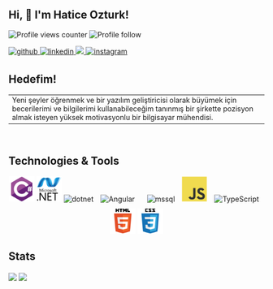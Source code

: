 ## Hi, 👋 I'm Hatice Ozturk!  

![Profile views counter](https://komarev.com/ghpvc/?username=haticeozturk&&style=flat-square)   ![Profile follow](https://img.shields.io/github/followers/htcoztrk?style=social)  

<a href="https://github.com/htcoztrk/haticeOzturk" target="_blank">
<img src=https://img.shields.io/badge/GitHub-100000?style=for-the-badge&logo=github&logoColor=white alt=github style="margin-bottom: 5px;" />
</a>
<a href="https://www.linkedin.com/in/hatice-ozturk-75a456155/" target="_blank">
<img src=https://img.shields.io/badge/LinkedIn-0077B5?style=for-the-badge&logo=linkedin&logoColor=white alt=linkedin style="margin-bottom: 5px;" />
</a>
<a href="https://twitter.com/htcoztrk" rel="nofollow"><img src="https://camo.githubusercontent.com/e1c2fd3bcd4ed13889ed78d1e814261a7cfbc79ae826198b7813850b15a8d956/68747470733a2f2f696d672e736869656c64732e696f2f62616467652f747769747465722d2532333144413146322e7376673f267374796c653d666f722d7468652d6261646765266c6f676f3d74776974746572266c6f676f436f6c6f723d7768697465" data-canonical-src="https://img.shields.io/badge/twitter-%231DA1F2.svg?&amp;style=for-the-badge&amp;logo=twitter&amp;logoColor=white" style="max-width:100%;">
</a>

<!-- <a href="https://instagram.com/htcoztrk025" target="_blank">
<img src=https://img.shields.io/badge/Instagram-E4405F?style=for-the-badge&logo=instagram&logoColor=white alt=instagram style="margin-bottom: 5px;" />
</a> -->
<a href="mailto:ghaticeozturk0207@gmail.com" target="_blank">
<img src=https://img.shields.io/badge/Gmail-D14836?style=for-the-badge&logo=gmail&logoColor=white alt=instagram style="margin-bottom: 5px;" />
</a> 




## Hedefim!  
<table>
  <tr>
    <td valign="top">
Yeni şeyler öğrenmek ve bir yazılım geliştiricisi olarak büyümek için becerilerimi ve bilgilerimi kullanabileceğim tanınmış bir şirkette pozisyon almak isteyen yüksek motivasyonlu bir bilgisayar mühendisi.
  </td>
    </tr>
</table>  


<br/>  


## Technologies & Tools
<p align="center">
<img src="https://raw.githubusercontent.com/devicons/devicon/master/icons/csharp/csharp-original.svg" alt="c#" width="50" height="50"/> 
<img src="https://raw.githubusercontent.com/devicons/devicon/master/icons/dot-net/dot-net-original-wordmark.svg" alt="dotnet" width="50" height="50"/>
<img src="https://profilinator.rishav.dev/skills-assets/dotnetcore.png" alt="dotnet" width="50" height="50"/>
<img style="margin: 10px" src="https://profilinator.rishav.dev/skills-assets/angularjs-original.svg" alt="Angular" width="50" height="50" />
<img style="margin: 10px" src="https://www.svgrepo.com/show/303229/microsoft-sql-server-logo.svg" alt="mssql" width="50" height="50"/>
<img src="https://raw.githubusercontent.com/devicons/devicon/master/icons/javascript/javascript-original.svg" alt="javascript" width="50" height="50"/>
<img style="margin: 10px" src="https://profilinator.rishav.dev/skills-assets/typescript-original.svg" alt="TypeScript" width="50" height="50" />  
<img src="https://raw.githubusercontent.com/devicons/devicon/master/icons/html5/html5-original-wordmark.svg" alt="html5" width="50" height="50"/> 
<img src="https://raw.githubusercontent.com/devicons/devicon/master/icons/css3/css3-original-wordmark.svg" alt="css3" width="50" height="50"/> 
</p>



## Stats

<p><a href="https://github.com/htcoztrk"><img align="center" src="https://camo.githubusercontent.com/8f7157dd766d0aa2b359a6e331a511e69b60a5da0227f38cde2a1a40e1fcd211/68747470733a2f2f6769746875622d726561646d652d73746174732e76657263656c2e6170702f6170693f757365726e616d653d4d656c6968566172696c63692673686f775f69636f6e733d747275652662675f636f6c6f723d30643131313726746578745f636f6c6f723d626463336337267469746c655f636f6c6f723d6631633430662669636f6e5f636f6c6f723d66316334306626686964655f626f726465723d74727565" data-canonical-src="https://github-readme-stats.vercel.app/api?username=htcoztrk&amp;show_icons=true&amp;bg_color=0d1117&amp;text_color=bdc3c7&amp;title_color=f1c40f&amp;icon_color=f1c40f&amp;hide_border=true" style="max-width:100%;"></a>
<a href="https://github.com/htcoztrk"><img align="center" src="https://camo.githubusercontent.com/d9ff52a4cc4373927cb024b463905b00759e478d2192d3601c4740015e075263/68747470733a2f2f6769746875622d726561646d652d73746174732e76657263656c2e6170702f6170692f746f702d6c616e67732f3f757365726e616d653d4d656c6968566172696c63692662675f636f6c6f723d30643131313726746578745f636f6c6f723d626463336337267469746c655f636f6c6f723d66316334306626686964655f626f726465723d74727565266c61796f75743d636f6d70616374266c616e67735f636f756e743d3130" data-canonical-src="https://github-readme-stats.vercel.app/api/top-langs/?username=htcoztrk&amp;bg_color=0d1117&amp;text_color=bdc3c7&amp;title_color=f1c40f&amp;hide_border=true&amp;layout=compact&amp;langs_count=10" style="max-width:100%;"></a></p>
